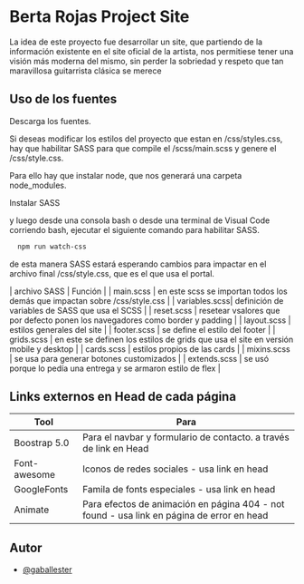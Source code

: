 
# Berta Rojas Project Site

La idea de este proyecto fue desarrollar un site, que partiendo de la información existente en el site oficial de la artista, nos permitiese tener una visión más moderna del mismo, sin perder la sobriedad y respeto que tan maravillosa guitarrista clásica se merece


## Uso de los fuentes


Descarga los fuentes.

Si deseas modificar los estilos del proyecto que estan en /css/styles.css, hay que habilitar SASS para que compile el /scss/main.scss y genere el /css/style.css.

Para ello hay que instalar node, que nos generará una carpeta node_modules.

Instalar SASS

y luego desde una consola bash o desde una terminal de Visual Code corriendo bash, ejecutar el siguiente comando para habilitar SASS. 

```bash
  npm run watch-css
```

de esta manera SASS estará esperando cambios para impactar en el archivo final /css/style.css, que es el que usa el portal.

| archivo SASS | Función |
| main.scss | en este scss se importan todos los demás que impactan sobre /css/style.css |
| variables.scss| definición de variables de SASS que usa el SCSS |
| reset.scss | resetear vsalores que por defecto ponen los navegadores como border y padding |
| layout.scss | estilos generales del site |
| footer.scss | se define el estilo del footer |
| grids.scss | en este se definen los estilos de grids que usa el site en versión mobile y desktop |
| cards.scss | estilos propios de las cards |
| mixins.scss | se usa para generar botones customizados |
| extends.scss | se usó porque lo pedía una entrega y se armaron estilo de flex |

    
## Links externos en Head de cada página

| Tool         | Para                                                             |
| -------------| ------------------------------------------------------------------ |
| Boostrap 5.0 | Para el navbar y formulario de contacto. a través de link en Head|
| Font-awesome | Iconos de redes sociales - usa link en head |
| GoogleFonts  | Famila de fonts especiales - usa link en head|
| Animate      | Para efectos de animación en página 404 - not found - usa link en página de error en head|

  
## Autor

- [@gaballester](https://github.com/gaballester)

  
